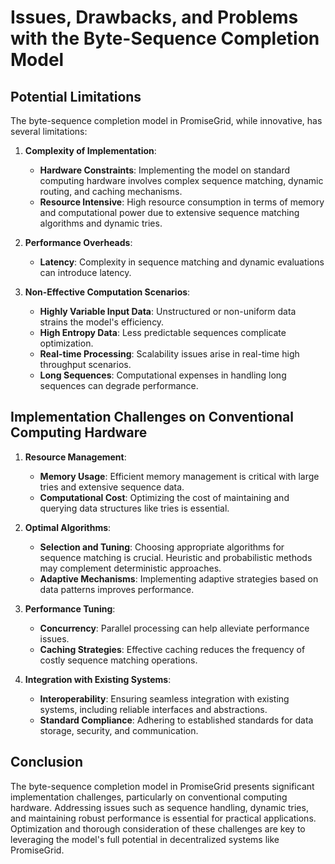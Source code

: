 # Issues, Drawbacks, and Problems with the Byte-Sequence Completion Model

## Potential Limitations

The byte-sequence completion model in PromiseGrid, while innovative, has several limitations:

1. **Complexity of Implementation**:
    - **Hardware Constraints**: Implementing the model on standard computing hardware involves complex sequence matching, dynamic routing, and caching mechanisms.
    - **Resource Intensive**: High resource consumption in terms of memory and computational power due to extensive sequence matching algorithms and dynamic tries.

2. **Performance Overheads**:
    - **Latency**: Complexity in sequence matching and dynamic evaluations can introduce latency.

3. **Non-Effective Computation Scenarios**:
    - **Highly Variable Input Data**: Unstructured or non-uniform data strains the model's efficiency.
    - **High Entropy Data**: Less predictable sequences complicate optimization.
    - **Real-time Processing**: Scalability issues arise in real-time high throughput scenarios.
    - **Long Sequences**: Computational expenses in handling long sequences can degrade performance.

## Implementation Challenges on Conventional Computing Hardware

1. **Resource Management**:
    - **Memory Usage**: Efficient memory management is critical with large tries and extensive sequence data.
    - **Computational Cost**: Optimizing the cost of maintaining and querying data structures like tries is essential.

2. **Optimal Algorithms**:
    - **Selection and Tuning**: Choosing appropriate algorithms for sequence matching is crucial. Heuristic and probabilistic methods may complement deterministic approaches.
    - **Adaptive Mechanisms**: Implementing adaptive strategies based on data patterns improves performance.

3. **Performance Tuning**:
    - **Concurrency**: Parallel processing can help alleviate performance issues.
    - **Caching Strategies**: Effective caching reduces the frequency of costly sequence matching operations.

4. **Integration with Existing Systems**:
    - **Interoperability**: Ensuring seamless integration with existing systems, including reliable interfaces and abstractions.
    - **Standard Compliance**: Adhering to established standards for data storage, security, and communication.

## Conclusion

The byte-sequence completion model in PromiseGrid presents significant implementation challenges, particularly on conventional computing hardware. Addressing issues such as sequence handling, dynamic tries, and maintaining robust performance is essential for practical applications. Optimization and thorough consideration of these challenges are key to leveraging the model's full potential in decentralized systems like PromiseGrid.
